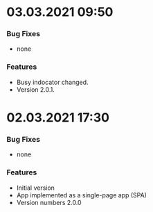 # 03.03.2021 09:50

### Bug Fixes

* none

### Features

* Busy indocator changed.
* Version 2.0.1.


# 02.03.2021 17:30

### Bug Fixes

* none

### Features

* Initial version
* App implemented as a single-page app (SPA)
* Version numbers 2.0.0


